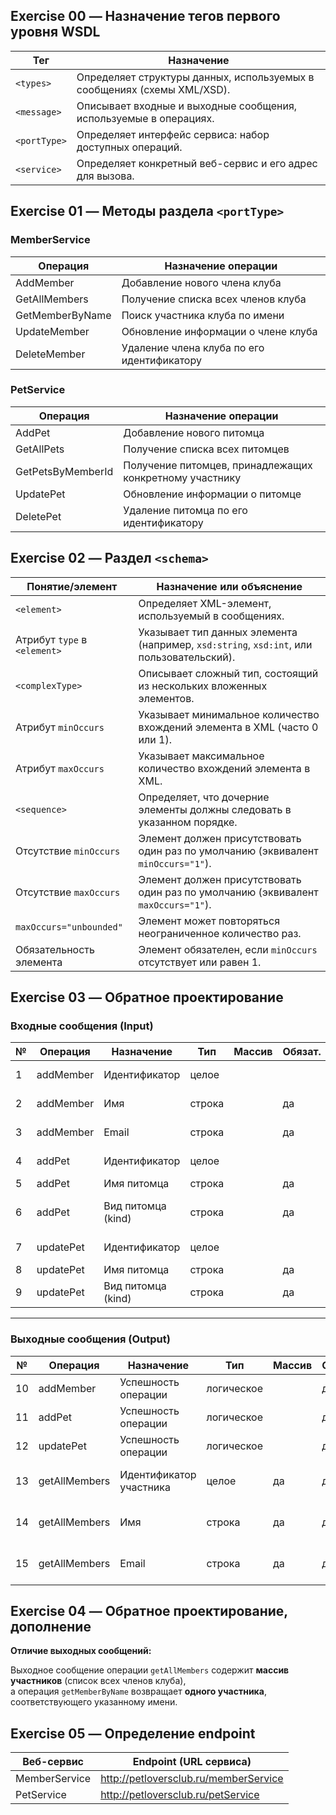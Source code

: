 ## Exercise 00 — Назначение тегов первого уровня WSDL

| Тег             | Назначение                                                                 |
|------------------|---------------------------------------------------------------------------|
| `<types>`        | Определяет структуры данных, используемых в сообщениях (схемы XML/XSD).  |
| `<message>`      | Описывает входные и выходные сообщения, используемые в операциях.         |
| `<portType>`     | Определяет интерфейс сервиса: набор доступных операций.                  |
| `<service>`      | Определяет конкретный веб-сервис и его адрес для вызова.                  |

## Exercise 01 — Методы раздела `<portType>`

### MemberService

| Операция             | Назначение операции                                     |
|----------------------|---------------------------------------------------------|
| AddMember            | Добавление нового члена клуба                          |
| GetAllMembers        | Получение списка всех членов клуба                     |
| GetMemberByName      | Поиск участника клуба по имени                         |
| UpdateMember         | Обновление информации о члене клуба                    |
| DeleteMember         | Удаление члена клуба по его идентификатору            |

### PetService

| Операция             | Назначение операции                                     |
|----------------------|---------------------------------------------------------|
| AddPet               | Добавление нового питомца                              |
| GetAllPets           | Получение списка всех питомцев                         |
| GetPetsByMemberId    | Получение питомцев, принадлежащих конкретному участнику |
| UpdatePet            | Обновление информации о питомце                        |
| DeletePet            | Удаление питомца по его идентификатору                |

## Exercise 02 — Раздел `<schema>`

| Понятие/элемент                | Назначение или объяснение                                                                 |
|-------------------------------|-------------------------------------------------------------------------------------------|
| `<element>`                   | Определяет XML-элемент, используемый в сообщениях.                                       |
| Атрибут `type` в `<element>`  | Указывает тип данных элемента (например, `xsd:string`, `xsd:int`, или пользовательский).|
| `<complexType>`               | Описывает сложный тип, состоящий из нескольких вложенных элементов.                      |
| Атрибут `minOccurs`           | Указывает минимальное количество вхождений элемента в XML (часто 0 или 1).               |
| Атрибут `maxOccurs`           | Указывает максимальное количество вхождений элемента в XML.                             |
| `<sequence>`                  | Определяет, что дочерние элементы должны следовать в указанном порядке.                 |
| Отсутствие `minOccurs`        | Элемент должен присутствовать один раз по умолчанию (эквивалент `minOccurs="1"`).       |
| Отсутствие `maxOccurs`        | Элемент должен присутствовать один раз по умолчанию (эквивалент `maxOccurs="1"`).       |
| `maxOccurs="unbounded"`       | Элемент может повторяться неограниченное количество раз.                                |
| Обязательность элемента       | Элемент обязателен, если `minOccurs` отсутствует или равен 1.                           |

## Exercise 03 — Обратное проектирование

### Входные сообщения (Input)

| №  | Операция     | Назначение                        | Тип       | Массив | Обязат. | Примечание                         |
|----|--------------|-----------------------------------|-----------|--------|---------|------------------------------------|
| 1  | addMember    | Идентификатор                     | целое     |        |         | Необязательный идентификатор       |
| 2  | addMember    | Имя                               | строка    |        | да      | Имя нового участника               |
| 3  | addMember    | Email                             | строка    |        | да      | Электронная почта участника        |
| 4  | addPet       | Идентификатор                     | целое     |        |         | Необязательный идентификатор       |
| 5  | addPet       | Имя питомца                       | строка    |        | да      |                                    |
| 6  | addPet       | Вид питомца (kind)                | строка    |        | да      | Например, кот/собака/питон/хомяк   |
| 7  | updatePet    | Идентификатор                     | целое     |        |         | Обновляемый питомец                |
| 8  | updatePet    | Имя питомца                       | строка    |        | да      | Новое имя                          |
| 9  | updatePet    | Вид питомца (kind)                | строка    |        | да      | Новый вид                          |

---

### Выходные сообщения (Output)

| №  | Операция       | Назначение                    | Тип     | Массив | Обязат. | Примечание                      |
|----|----------------|-------------------------------|---------|--------|---------|---------------------------------|
| 10 | addMember      | Успешность операции            | логическое |        | да      | true/false                      |
| 11 | addPet         | Успешность операции            | логическое |        | да      | true/false                      |
| 12 | updatePet      | Успешность операции            | логическое |        | да      | true/false                      |
| 13 | getAllMembers  | Идентификатор участника        | целое   | да     | да      | Повторяется для каждого участника |
| 14 | getAllMembers  | Имя                            | строка  | да     | да      | Повторяется для каждого участника |
| 15 | getAllMembers  | Email                          | строка  | да     | да      | Повторяется для каждого участника |


## Exercise 04 — Обратное проектирование, дополнение

**Отличие выходных сообщений:**

Выходное сообщение операции `getAllMembers` содержит **массив участников** (список всех членов клуба),  
а операция `getMemberByName` возвращает **одного участника**, соответствующего указанному имени.


## Exercise 05 — Определение endpoint

| Веб-сервис       | Endpoint (URL сервиса)                         |
|------------------|------------------------------------------------|
| MemberService    | http://petloversclub.ru/memberService         |
| PetService       | http://petloversclub.ru/petService            |
